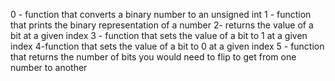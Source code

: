 0 - function that converts a binary number to an unsigned int
1 - function that prints the binary representation of a number
2- returns the value of a bit at a given index
3 - function that sets the value of a bit to 1 at a given index
4-function that sets the value of a bit to 0 at a given index
5 - function that returns the number of bits you would need to flip to get from one number to another
